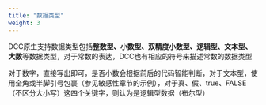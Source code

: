 ```yaml
---
title: "数据类型"
weight: 3
---
```


DCC原生支持数据类型包括**整数型、小数型、双精度小数型、逻辑型、文本型、大数**等数据类型，对于常数的表达，DCC也有相应的符号来描述常数的数据类型

对于数字，直接写出即可，是否小数会根据前后的代码智能判断，对于文本型，使用全角或半脚引号包裹（参见敏感性章节的示例），对于真、假、true、FALSE（不区分大小写）这四个关键字，则认为是逻辑型数据（布尔型）
